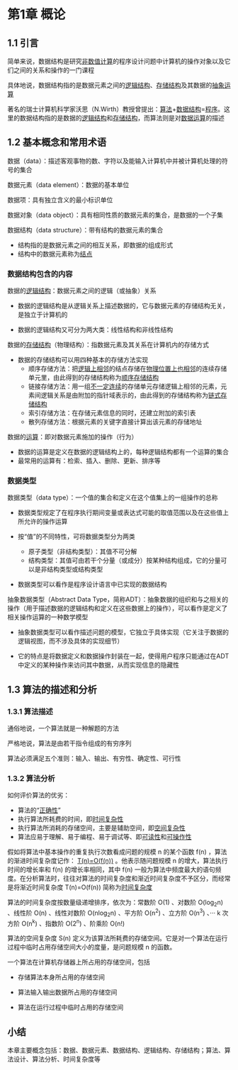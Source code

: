 # 第1章 概论

## 1.1 引言

简单来说，数据结构是研究<ins>非数值计算</ins>的程序设计问题中计算机的操作对象以及它们之间的关系和操作的一门课程

具体地说，数据结构指的是数据元素之间的<ins>逻辑结构</ins>、<ins>存储结构</ins>及其数据的<ins>抽象运算</ins>

著名的瑞士计算机科学家沃思（N.Wirth）教授曾提出：<ins>算法</ins>+<ins>数据结构</ins>=<ins>程序</ins>。这里的数据结构指的是数据的<ins>逻辑结构</ins>和<ins>存储结构</ins>，而算法则是对<ins>数据运算</ins>的描述

## 1.2 基本概念和常用术语

数据（data）：描述客观事物的数、字符以及能输入计算机中并被计算机处理的符号的集合

数据元素（data element）：数据的基本单位

数据项：具有独立含义的最小标识单位

数据对象（data object）：具有相同性质的数据元素的集合，是数据的一个子集

数据结构（data structure）：带有结构的数据元素的集合

- 结构指的是数据元素之间的相互关系，即数据的组成形式
- 结构中的数据元素称为<ins>结点</ins>

### 数据结构包含的内容

数据的<ins>逻辑结构</ins>：数据元素之间的逻辑（或抽象）关系

- 数据的逻辑结构是从逻辑关系上描述数据的，它与数据元素的存储结构无关，是独立于计算机的

- 数据的逻辑结构又可分为两大类：线性结构和非线性结构

数据的<ins>存储结构</ins>（物理结构）：指数据元素及其关系在计算机内的存储方式
- 数据的存储结构可以用四种基本的存储方法实现
  - 顺序存储方法：把<ins>逻辑上相邻</ins>的结点存储在<ins>物理位置上也相邻</ins>的连续存储单元里，由此得到的存储结构称为<ins>顺序存储结构</ins>
  - 链接存储方法：用一组<ins>不一定连续</ins>的存储单元存储逻辑上相邻的元素，元素间逻辑关系是由附加的指针域表示的，由此得到的存储结构称为<ins>链式存储结构</ins>
  - 索引存储方法：在存储元素信息的同时，还建立附加的索引表
  - 散列存储方法：根据元素的关键字直接计算出该元素的存储地址

数据的<ins>运算</ins>：即对数据元素施加的操作（行为）

- 数据的运算是定义在数据的逻辑结构上的，每种逻辑结构都有一个运算的集合
- 最常用的运算有：检索、插入、删除、更新、排序等

### 数据类型

数据类型（data type）：一个值的集合和定义在这个值集上的一组操作的总称

- 数据类型规定了在程序执行期间变量或表达式可能的取值范围以及在这些值上所允许的操作运算

- 按“值”的不同特性，可将数据类型分为两类
  - 原子类型（非结构类型）：其值不可分解
  - 结构类型：其值可由若干个分量（或成分）按某种结构组成，它的分量可以是非结构类型或结构类型

- 数据类型可以看作是程序设计语言中已实现的数据结构

抽象数据类型（Abstract Data Type，简称ADT）：抽象数据的组织和与之相关的操作（用于描述数据的逻辑结构和定义在这些数据上的操作），可以看作是定义了相关操作运算的一种数学模型

- 抽象数据类型可以看作描述问题的模型，它独立于具体实现（它关注于数据的逻辑视图，而不涉及具体的实现细节）

- 它的特点是将数据定义和数据操作封装在一起，使得用户程序只能通过在ADT中定义的某种操作来访问其中数据，从而实现信息的隐藏性

## 1.3 算法的描述和分析

### 1.3.1 算法描述

通俗地说，一个算法就是一种解题的方法

严格地说，算法是由若干指令组成的有穷序列

算法必须满足五个准则：输入、输出、有穷性、确定性、可行性

### 1.3.2 算法分析

如何评价算法的优劣：

- 算法的“<ins>正确性</ins>”
- 执行算法所耗费的时间，即<ins>时间复杂性</ins>
- 执行算法所消耗的存储空间，主要是辅助空间，即<ins>空间复杂性</ins>
- 算法应易于理解、易于编程、易于调试等、即<ins>可读性</ins>和<ins>可操作性</ins>

假如将算法中基本操作的重复执行次数看成问题的规模 n 的某个函数 f(n) ，算法的渐进时间复杂度记作： <ins>T(n)=O(f(n))</ins> 。他表示随问题规模 n 的增大，算法执行时间的增长率和 f(n) 的增长率相同，其中 f(n) 一般为算法中频度最大的语句频度。在分析算法时，往往对算法的时间复杂度和渐近时间复杂度不予区分，而经常是将渐近时间复杂度 T(n)=O(f(n)) 简称为<ins>时间复杂度</ins>

算法的时间复杂度按数量级递增排序，依次为：常数阶 O(1) 、对数阶 O(log<sub>2</sub>n) 、线性阶 O(n) 、线性对数阶 O(nlog<sub>2</sub>n) 、平方阶 O(n<sup>2</sup>) 、立方阶 O(n<sup>3</sup>) 、··· k 次方阶 O(n<sup>k</sup>) 、指数阶 O(2<sup>n</sup>) 、阶乘阶 O(n!)

算法的空间复杂度 S(n) 定义为该算法所耗费的存储空间。它是对一个算法在运行过程中临时占用存储空间大小的度量，是问题规模 n 的函数。

一个算法在计算机存储器上所占用的存储空间，包括

- 存储算法本身所占用的存储空间

- 算法输入输出数据所占用的存储空间

- 算法在运行过程中临时占用的存储空间

## 小结

本章主要概念包括：数据、数据元素、数据结构、逻辑结构、存储结构；算法、算法设计、算法分析、时间复杂度等







